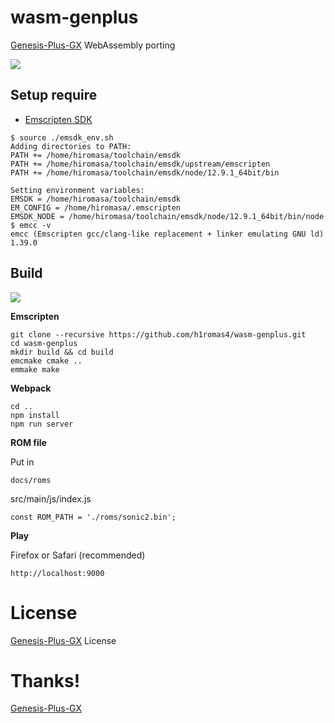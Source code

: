 # wasm-genplus

[Genesis-Plus-GX](https://github.com/ekeeke/Genesis-Plus-GX) WebAssembly porting

![](https://github.com/h1romas4/wasm-genplus/blob/master/assets/ipad-wasm.jpg)

## Setup require

* [Emscripten SDK](https://emscripten.org/docs/getting_started/downloads.html)

```
$ source ./emsdk_env.sh
Adding directories to PATH:
PATH += /home/hiromasa/toolchain/emsdk
PATH += /home/hiromasa/toolchain/emsdk/upstream/emscripten
PATH += /home/hiromasa/toolchain/emsdk/node/12.9.1_64bit/bin

Setting environment variables:
EMSDK = /home/hiromasa/toolchain/emsdk
EM_CONFIG = /home/hiromasa/.emscripten
EMSDK_NODE = /home/hiromasa/toolchain/emsdk/node/12.9.1_64bit/bin/node
$ emcc -v
emcc (Emscripten gcc/clang-like replacement + linker emulating GNU ld) 1.39.0
```

## Build

![](https://github.com/h1romas4/wasm-genplus/workflows/Emscripten%20CI/badge.svg)

**Emscripten**

```
git clone --recursive https://github.com/h1romas4/wasm-genplus.git
cd wasm-genplus
mkdir build && cd build
emcmake cmake ..
emmake make
```

**Webpack**

```
cd ..
npm install
npm run server
```

**ROM file**

Put in
```
docs/roms
```

src/main/js/index.js
```
const ROM_PATH = './roms/sonic2.bin';
```

**Play**

Firefox or Safari (recommended)

```
http://localhost:9000
```

# License

[Genesis-Plus-GX](https://github.com/ekeeke/Genesis-Plus-GX/blob/master/LICENSE.txt) License

# Thanks!

[Genesis-Plus-GX](https://github.com/ekeeke/Genesis-Plus-GX)
